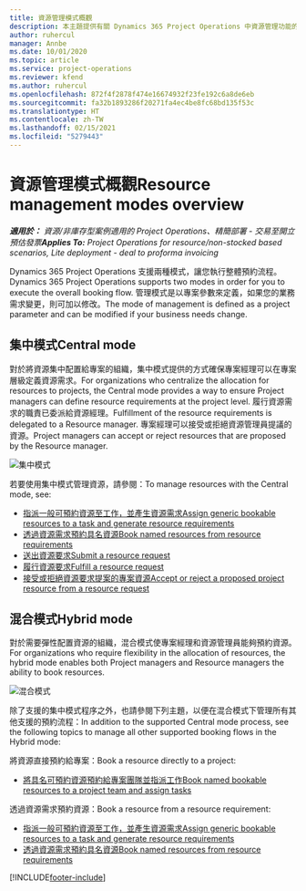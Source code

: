 ```yaml
---
title: 資源管理模式概觀
description: 本主題提供有關 Dynamics 365 Project Operations 中資源管理功能的資訊。
author: ruhercul
manager: Annbe
ms.date: 10/01/2020
ms.topic: article
ms.service: project-operations
ms.reviewer: kfend
ms.author: ruhercul
ms.openlocfilehash: 872f4f2878f474e16674932f23fe192c6a8de6eb
ms.sourcegitcommit: fa32b1893286f20271fa4ec4be8fc68bd135f53c
ms.translationtype: HT
ms.contentlocale: zh-TW
ms.lasthandoff: 02/15/2021
ms.locfileid: "5279443"
---
```

# <a name="resource-management-modes-overview"></a><span data-ttu-id="5add0-103">資源管理模式概觀</span><span class="sxs-lookup"><span data-stu-id="5add0-103">Resource management modes overview</span></span>

<span data-ttu-id="5add0-104">_**適用於：** 資源/非庫存型案例適用的 Project Operations、精簡部署 - 交易至開立預估發票_</span><span class="sxs-lookup"><span data-stu-id="5add0-104">_**Applies To:** Project Operations for resource/non-stocked based scenarios, Lite deployment - deal to proforma invoicing_</span></span>


<span data-ttu-id="5add0-105">Dynamics 365 Project Operations 支援兩種模式，讓您執行整體預約流程。</span><span class="sxs-lookup"><span data-stu-id="5add0-105">Dynamics 365 Project Operations supports two modes in order for you to execute the overall booking flow.</span></span> <span data-ttu-id="5add0-106">管理模式是以專案參數來定義，如果您的業務需求變更，則可加以修改。</span><span class="sxs-lookup"><span data-stu-id="5add0-106">The mode of management is defined as a project parameter and can be modified if your business needs change.</span></span>    

## <a name="central-mode"></a><span data-ttu-id="5add0-107">集中模式</span><span class="sxs-lookup"><span data-stu-id="5add0-107">Central mode</span></span>
<span data-ttu-id="5add0-108">對於將資源集中配置給專案的組織，集中模式提供的方式確保專案經理可以在專案層級定義資源需求。</span><span class="sxs-lookup"><span data-stu-id="5add0-108">For organizations who centralize the allocation for resources to projects, the Central mode provides a way to ensure Project managers can define resource requirements at the project level.</span></span> <span data-ttu-id="5add0-109">履行資源需求的職責已委派給資源經理。</span><span class="sxs-lookup"><span data-stu-id="5add0-109">Fulfillment of the resource requirements is delegated to a Resource manager.</span></span> <span data-ttu-id="5add0-110">專案經理可以接受或拒絕資源管理員提議的資源。</span><span class="sxs-lookup"><span data-stu-id="5add0-110">Project managers can accept or reject resources that are proposed by the Resource manager.</span></span>

![集中模式](./media/resource-management-central.png)

<span data-ttu-id="5add0-112">若要使用集中模式管理資源，請參閱：</span><span class="sxs-lookup"><span data-stu-id="5add0-112">To manage resources with the Central mode, see:</span></span>

- [<span data-ttu-id="5add0-113">指派一般可預約資源至工作，並產生資源需求</span><span class="sxs-lookup"><span data-stu-id="5add0-113">Assign generic bookable resources to a task and generate resource requirements</span></span>](https://docs.microsoft.com/dynamics365/project-service/assign-generic-bookable-resource)
- [<span data-ttu-id="5add0-114">透過資源需求預約具名資源</span><span class="sxs-lookup"><span data-stu-id="5add0-114">Book named resources from resource requirements</span></span>](https://docs.microsoft.com/dynamics365/project-service/book-named-resource)
- [<span data-ttu-id="5add0-115">送出資源要求</span><span class="sxs-lookup"><span data-stu-id="5add0-115">Submit a resource request</span></span>](https://docs.microsoft.com/dynamics365/project-service/submit-resource-request)
- [<span data-ttu-id="5add0-116">履行資源要求</span><span class="sxs-lookup"><span data-stu-id="5add0-116">Fulfill a resource request</span></span>](https://docs.microsoft.com/dynamics365/project-service/resource-management-fulfill-requests)
- [<span data-ttu-id="5add0-117">接受或拒絕資源要求提案的專案資源</span><span class="sxs-lookup"><span data-stu-id="5add0-117">Accept or reject a proposed project resource from a resource request</span></span>](https://docs.microsoft.com/dynamics365/project-service/accept-reject-proposed-resource)

## <a name="hybrid-mode"></a><span data-ttu-id="5add0-118">混合模式</span><span class="sxs-lookup"><span data-stu-id="5add0-118">Hybrid mode</span></span>
<span data-ttu-id="5add0-119">對於需要彈性配置資源的組織，混合模式使專案經理和資源管理員能夠預約資源。</span><span class="sxs-lookup"><span data-stu-id="5add0-119">For organizations who require flexibility in the allocation of resources, the hybrid mode enables both Project managers and Resource managers the ability to book resources.</span></span>

![混合模式](./media/resource-management-hybrid.png)

<span data-ttu-id="5add0-121">除了支援的集中模式程序之外，也請參閱下列主題，以便在混合模式下管理所有其他支援的預約流程：</span><span class="sxs-lookup"><span data-stu-id="5add0-121">In addition to the supported Central mode process, see the following topics to manage all other supported booking flows in the Hybrid mode:</span></span>

<span data-ttu-id="5add0-122">將資源直接預約給專案：</span><span class="sxs-lookup"><span data-stu-id="5add0-122">Book a resource directly to a project:</span></span>
- [<span data-ttu-id="5add0-123">將具名可預約資源預約給專案團隊並指派工作</span><span class="sxs-lookup"><span data-stu-id="5add0-123">Book named bookable resources to a project team and assign tasks</span></span>](https://docs.microsoft.com/dynamics365/project-service/assign-named-bookable-resource)

<span data-ttu-id="5add0-124">透過資源需求預約資源：</span><span class="sxs-lookup"><span data-stu-id="5add0-124">Book a resource from a resource requirement:</span></span>
- [<span data-ttu-id="5add0-125">指派一般可預約資源至工作，並產生資源需求</span><span class="sxs-lookup"><span data-stu-id="5add0-125">Assign generic bookable resources to a task and generate resource requirements</span></span>](https://docs.microsoft.com/dynamics365/project-service/assign-generic-bookable-resource)
- [<span data-ttu-id="5add0-126">透過資源需求預約具名資源</span><span class="sxs-lookup"><span data-stu-id="5add0-126">Book named resources from resource requirements</span></span>](https://docs.microsoft.com/dynamics365/project-service/book-named-resource)


[!INCLUDE[footer-include](../includes/footer-banner.md)]